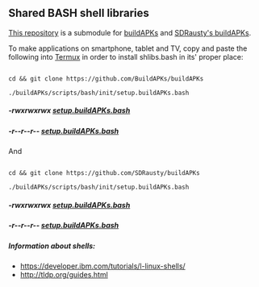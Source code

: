 ## Shared BASH shell libraries 

[This repository](https://github.com/shlibs/shlibs.bash) is a submodule for [buildAPKs](https://github.com/BuildAPKs/buildAPKs) and [SDRausty's buildAPKs](https://github.com/SDRausty/buildAPKs).

To make applications on smartphone, tablet and TV, copy and paste the following into [Termux](https://github.com/termux) in order to install shlibs.bash in its' proper place:

```

cd && git clone https://github.com/BuildAPKs/buildAPKs

./buildAPKs/scripts/bash/init/setup.buildAPKs.bash

```
##### -rwxrwxrwx [setup.buildAPKs.bash](https://buildapks.github.io/buildAPKs/scripts/bash/init/setup.buildAPKs.bash)
##### -r--r--r-- [setup.buildAPKs.bash](https://raw.githubusercontent.com/BuildAPKs/buildAPKs/master/scripts/bash/init/setup.buildAPKs.bash)

And

```

cd && git clone https://github.com/SDRausty/buildAPKs

./buildAPKs/scripts/bash/init/setup.buildAPKs.bash

```
##### -rwxrwxrwx [setup.buildAPKs.bash](https://sdrausty.github.io/buildAPKs/scripts/bash/init/setup.buildAPKs.bash)
##### -r--r--r-- [setup.buildAPKs.bash](https://raw.githubusercontent.com/SDRausty/buildAPKs/master/scripts/bash/init/setup.buildAPKs.bash)


##### Information about shells: 
   * https://developer.ibm.com/tutorials/l-linux-shells/
   * http://tldp.org/guides.html

<!--OEF README.md-->
